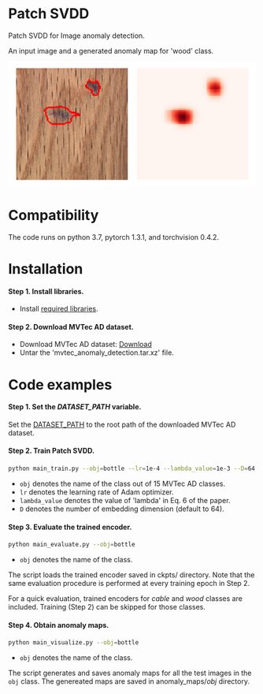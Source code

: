 # Patch SVDD
Patch SVDD for Image anomaly detection.

An input image and a generated anomaly map for 'wood' class.

![wood](anomaly_maps/wood/n001.png)

# Compatibility

The code runs on python 3.7, pytorch 1.3.1, and torchvision 0.4.2.
 

# Installation


#### Step 1. Install libraries.
- Install [required libraries](requirements.txt).

#### Step 2. Download MVTec AD dataset.
- Download MVTec AD dataset: [Download](https://www.mvtec.com/company/research/datasets/mvtec-ad/)
- Untar the 'mvtec_anomaly_detection.tar.xz' file.


# Code examples

#### Step 1. Set the *DATASET_PATH* variable.

Set the [DATASET_PATH](codes/mvtecad.py#L008) to the root path of the downloaded MVTec AD dataset.

#### Step 2. Train **Patch SVDD**.

```bash
python main_train.py --obj=bottle --lr=1e-4 --lambda_value=1e-3 --D=64
```

- `obj` denotes the name of the class out of 15 MVTec AD classes.
- `lr` denotes the learning rate of Adam optimizer.
- `lambda_value` denotes the value of 'lambda' in Eq. 6 of the paper.
- `D` denotes the number of embedding dimension (default to 64). 


#### Step 3. Evaluate the trained encoder.

```bash
python main_evaluate.py --obj=bottle
```

- `obj` denotes the name of the class.

The script loads the trained encoder saved in ckpts/ directory.
Note that the same evaluation procedure is performed at every training epoch in Step 2.

For a quick evaluation, trained encoders for *cable* and *wood* classes are included.
Training (Step 2) can be skipped for those classes.

#### Step 4. Obtain anomaly maps.


```bash
python main_visualize.py --obj=bottle
```

- `obj` denotes the name of the class.

The script generates and saves anomaly maps for all the test images in the `obj` class.
The genereated maps are saved in anomaly_maps/*obj* directory.
